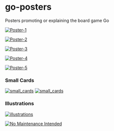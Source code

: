 # go-posters
Posters promoting or explaining the board game Go

[![Poster-1](https://fireproof.github.com/images/posters/poster-1.png)](Poster-1)

[![Poster-2](https://fireproof.github.com/images/posters/BandW_go_poster-1.png)](Poster-2)

[![Poster-3](https://fireproof.github.io/images/posters/9x9_poster.png)](Poster-3)

[![Poster-4](https://fireproof.github.com/images/posters/RWB.png)](Poster-4)

[![Poster-5](https://fireproof.github.com/images/posters/go-poster-greyscale.png)](Poster-5)

### Small Cards
[![small\_cards](https://fireproof.github.com/images/small_cards/business-card-front.png)](small_cards/)
[![small\_cards](https://fireproof.github.com/images/small_cards/business-card-back.png)](small_cards/)

### Illustrations
[![illustrations](https://fireproof.github.com/images/posters/Goban_in_Flames.png)](illustrations/)

[![No Maintenance Intended](http://unmaintained.tech/badge.svg)](http://unmaintained.tech/)